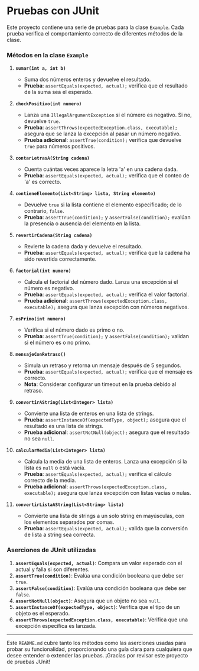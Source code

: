 # Pruebas con JUnit

Este proyecto contiene una serie de pruebas para la clase `Example`. Cada prueba verifica el comportamiento correcto de diferentes métodos de la clase. 

### Métodos en la clase `Example`

1. **`sumar(int a, int b)`**
   - Suma dos números enteros y devuelve el resultado.
   - **Prueba**: `assertEquals(expected, actual);` verifica que el resultado de la suma sea el esperado.

2. **`checkPositivo(int numero)`**
   - Lanza una `IllegalArgumentException` si el número es negativo. Si no, devuelve `true`.
   - **Prueba**: `assertThrows(expectedException.class, executable);` asegura que se lanza la excepción al pasar un número negativo.
   - **Prueba adicional**: `assertTrue(condition);` verifica que devuelve `true` para números positivos.

3. **`contarLetrasA(String cadena)`**
   - Cuenta cuántas veces aparece la letra 'a' en una cadena dada.
   - **Prueba**: `assertEquals(expected, actual);` verifica que el conteo de 'a' es correcto.

4. **`contieneElemento(List<String> lista, String elemento)`**
   - Devuelve `true` si la lista contiene el elemento especificado; de lo contrario, `false`.
   - **Prueba**: `assertTrue(condition);` y `assertFalse(condition);` evalúan la presencia o ausencia del elemento en la lista.

5. **`revertirCadena(String cadena)`**
   - Revierte la cadena dada y devuelve el resultado.
   - **Prueba**: `assertEquals(expected, actual);` verifica que la cadena ha sido revertida correctamente.

6. **`factorial(int numero)`**
   - Calcula el factorial del número dado. Lanza una excepción si el número es negativo.
   - **Prueba**: `assertEquals(expected, actual);` verifica el valor factorial.
   - **Prueba adicional**: `assertThrows(expectedException.class, executable);` asegura que lanza excepción con números negativos.

7. **`esPrimo(int numero)`**
   - Verifica si el número dado es primo o no.
   - **Prueba**: `assertTrue(condition);` y `assertFalse(condition);` validan si el número es o no primo.

8. **`mensajeConRetraso()`**
   - Simula un retraso y retorna un mensaje después de 5 segundos.
   - **Prueba**: `assertEquals(expected, actual);` verifica que el mensaje es correcto.
   - **Nota**: Considerar configurar un timeout en la prueba debido al retraso.

9. **`convertirAString(List<Integer> lista)`**
   - Convierte una lista de enteros en una lista de strings.
   - **Prueba**: `assertInstanceOf(expectedType, object);` asegura que el resultado es una lista de strings.
   - **Prueba adicional**: `assertNotNull(object);` asegura que el resultado no sea `null`.

10. **`calcularMedia(List<Integer> lista)`**
    - Calcula la media de una lista de enteros. Lanza una excepción si la lista es `null` o está vacía.
    - **Prueba**: `assertEquals(expected, actual);` verifica el cálculo correcto de la media.
    - **Prueba adicional**: `assertThrows(expectedException.class, executable);` asegura que lanza excepción con listas vacías o nulas.

11. **`convertirListaAString(List<String> lista)`**
    - Convierte una lista de strings a un solo string en mayúsculas, con los elementos separados por comas.
    - **Prueba**: `assertEquals(expected, actual);` valida que la conversión de lista a string sea correcta.

### Aserciones de JUnit utilizadas

1. **`assertEquals(expected, actual)`**: Compara un valor esperado con el actual y falla si son diferentes.
2. **`assertTrue(condition)`**: Evalúa una condición booleana que debe ser `true`.
3. **`assertFalse(condition)`**: Evalúa una condición booleana que debe ser `false`.
4. **`assertNotNull(object)`**: Asegura que un objeto no sea `null`.
5. **`assertInstanceOf(expectedType, object)`**: Verifica que el tipo de un objeto es el esperado.
6. **`assertThrows(expectedException.class, executable)`**: Verifica que una excepción específica es lanzada.

---

Este `README.md` cubre tanto los métodos como las aserciones usadas para probar su funcionalidad, proporcionando una guía clara para cualquiera que desee entender o extender las pruebas. ¡Gracias por revisar este proyecto de pruebas JUnit!
